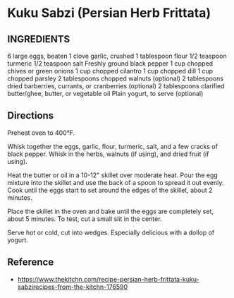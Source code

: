 # Kuku Sabzi (Persian Herb Frittata)

## INGREDIENTS

6 large eggs, beaten
1 clove garlic, crushed
1 tablespoon flour
1/2 teaspoon turmeric
1/2 teaspoon salt
Freshly ground black pepper
1 cup chopped chives or green onions
1 cup chopped cilantro
1 cup chopped dill
1 cup chopped parsley
2 tablespoons chopped walnuts (optional)
2 tablespoons dried barberries, currants, or cranberries (optional)
2 tablespoons clarified butter/ghee, butter, or vegetable oil
Plain yogurt, to serve (optional)

## Directions

Preheat oven to 400°F.

Whisk together the eggs, garlic, flour, turmeric, salt, and a few cracks of black pepper. Whisk in the herbs, walnuts (if using), and dried fruit (if using).

Heat the butter or oil in a 10-12" skillet over moderate heat. Pour the egg mixture into the skillet and use the back of a spoon to spread it out evenly. Cook until the eggs start to set around the edges of the skillet, about 2 minutes.

Place the skillet in the oven and bake until the eggs are completely set, about 5 minutes. To test, cut a small slit in the center.

Serve hot or cold, cut into wedges. Especially delicious with a dollop of yogurt.

## Reference
* <https://www.thekitchn.com/recipe-persian-herb-frittata-kuku-sabzirecipes-from-the-kitchn-176590>

